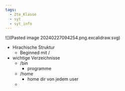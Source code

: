 ```yaml
---
tags:
  - 2te_Klasse
  - syt
  - syt_info
---
```

![](Pasted image 20240227094254.png.excalidraw.svg)

- Hirachische Struktur
	- Beginned mit / 
- wichtige Verzeichnisse
	- /bin 
		- programme
	- /home
		- home dir von jedem user
	- 